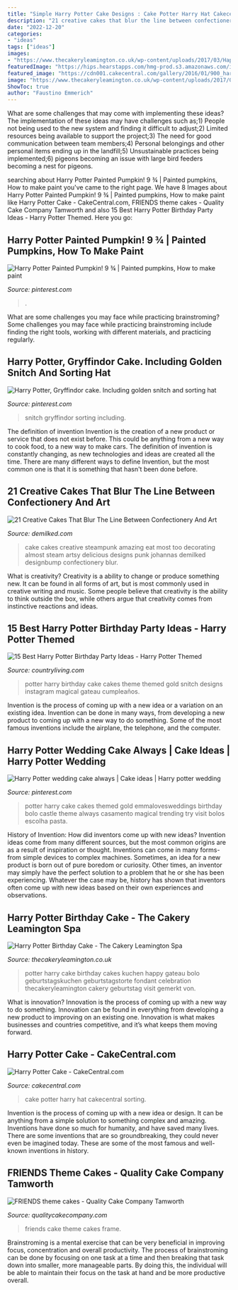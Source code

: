 ```yaml
---
title: "Simple Harry Potter Cake Designs : Cake Potter Harry Hat Cakecentral Sorting"
description: "21 creative cakes that blur the line between confectionery and art"
date: "2022-12-20"
categories:
- "ideas"
tags: ["ideas"]
images:
- "https://www.thecakeryleamington.co.uk/wp-content/uploads/2017/03/Happy-Potter-Birthday-Cake.jpg"
featuredImage: "https://hips.hearstapps.com/hmg-prod.s3.amazonaws.com/images/harry-potter-birthday-party-golden-snitch-cake-1582912181.jpg?crop=0.6666666666666666xw:1xh;center,top&amp;resize=480:*"
featured_image: "https://cdn001.cakecentral.com/gallery/2016/01/900_harry-potter-cake-843434MzGRF.jpg"
image: "https://www.thecakeryleamington.co.uk/wp-content/uploads/2017/03/Happy-Potter-Birthday-Cake.jpg"
ShowToc: true
author: "Faustino Emmerich"
---
```



What are some challenges that may come with implementing these ideas?
The implementation of these ideas may have challenges such as;1) People not being used to the new system and finding it difficult to adjust;2) Limited resources being available to support the project;3) The need for good communication between team members;4) Personal belongings and other personal items ending up in the landfill;5) Unsustainable practices being implemented;6) pigeons becoming an issue with large bird feeders becoming a nest for pigeons.

	

		
searching about Harry Potter Painted Pumpkin! 9 ¾ | Painted pumpkins, How to make paint you've came to the right page. We have 8 Images about Harry Potter Painted Pumpkin! 9 ¾ | Painted pumpkins, How to make paint like Harry Potter Cake - CakeCentral.com, FRIENDS theme cakes - Quality Cake Company Tamworth and also 15 Best Harry Potter Birthday Party Ideas - Harry Potter Themed. Here you go:
		
    
## Harry Potter Painted Pumpkin! 9 ¾ | Painted Pumpkins, How To Make Paint

<img loading=lazy src="https://i.pinimg.com/736x/67/98/62/6798624e80716867d2de7342dfffaaea.jpg" onerror="this.onerror=null;this.src='https://tse2.mm.bing.net/th?id=OIP.Y3hzG65q-OA8LWq1ginuzgHaNK&amp;pid=15.1';" alt="Harry Potter Painted Pumpkin! 9 ¾ | Painted pumpkins, How to make paint">

_Source: pinterest.com_

>. 

	

What are some challenges you may face while practicing brainstroming?
Some challenges you may face while practicing brainstroming include finding the right tools, working with different materials, and practicing regularly.

    
## Harry Potter, Gryffindor Cake. Including Golden Snitch And Sorting Hat

<img loading=lazy src="https://i.pinimg.com/736x/b1/83/b8/b183b8556cfaf23d66c1b0a8fee5dab7.jpg" onerror="this.onerror=null;this.src='https://tse1.mm.bing.net/th?id=OIP.552_xxE372b5EmqpIzb7lQHaHa&amp;pid=15.1';" alt="Harry Potter, Gryffindor cake. Including golden snitch and sorting hat">

_Source: pinterest.com_

>snitch gryffindor sorting including. 

	

The definition of invention
Invention is the creation of a new product or service that does not exist before. This could be anything from a new way to cook food, to a new way to make cars. The definition of invention is constantly changing, as new technologies and ideas are created all the time. There are many different ways to define Invention, but the most common one is that it is something that hasn't been done before.

    
## 21 Creative Cakes That Blur The Line Between Confectionery And Art

<img loading=lazy src="https://www.demilked.com/magazine/wp-content/uploads/2014/10/creative-cake-ideas-40.jpg" onerror="this.onerror=null;this.src='https://tse4.mm.bing.net/th?id=OIP.ndJboJeW0GS_ODh0sUymlgHaJx&amp;pid=15.1';" alt="21 Creative Cakes That Blur The Line Between Confectionery And Art">

_Source: demilked.com_

>cake cakes creative steampunk amazing eat most too decorating almost steam artsy delicious designs punk johannas demilked designbump confectionery blur. 

	

What is creativity?
Creativity is a ability to change or produce something new. It can be found in all forms of art, but is most commonly used in creative writing and music. Some people believe that creativity is the ability to think outside the box, while others argue that creativity comes from instinctive reactions and ideas.

    
## 15 Best Harry Potter Birthday Party Ideas - Harry Potter Themed

<img loading=lazy src="https://hips.hearstapps.com/hmg-prod.s3.amazonaws.com/images/harry-potter-birthday-party-golden-snitch-cake-1582912181.jpg?crop=0.6666666666666666xw:1xh;center,top&amp;resize=480:*" onerror="this.onerror=null;this.src='https://tse2.mm.bing.net/th?id=OIP.y9i6vq8oTrUzzvjnpXe2EAHaLH&amp;pid=15.1';" alt="15 Best Harry Potter Birthday Party Ideas - Harry Potter Themed">

_Source: countryliving.com_

>potter harry birthday cake cakes theme themed gold snitch designs instagram magical gateau cumpleaños. 

	

Invention is the process of coming up with a new idea or a variation on an existing idea. Invention can be done in many ways, from developing a new product to coming up with a new way to do something. Some of the most famous inventions include the airplane, the telephone, and the computer.

    
## Harry Potter Wedding Cake Always | Cake Ideas | Harry Potter Wedding

<img loading=lazy src="https://i.pinimg.com/736x/e7/dc/33/e7dc33104c7558f7278df381620136f2--harry-potter-wedding-ab.jpg?b=t" onerror="this.onerror=null;this.src='https://tse1.mm.bing.net/th?id=OIP.s7is1izEx35gQzxdWBNdnwHaMC&amp;pid=15.1';" alt="Harry Potter wedding cake always | Cake ideas | Harry potter wedding">

_Source: pinterest.com_

>potter harry cake cakes themed gold emmalovesweddings birthday bolo castle theme always casamento magical trending try visit bolos escolha pasta. 

	

History of Invention: How did inventors come up with new ideas?
Invention ideas come from many different sources, but the most common origins are as a result of inspiration or thought. Inventions can come in many forms- from simple devices to complex machines. Sometimes, an idea for a new product is born out of pure boredom or curiosity. Other times, an inventor may simply have the perfect solution to a problem that he or she has been experiencing. Whatever the case may be, history has shown that inventors often come up with new ideas based on their own experiences and observations.

    
## Harry Potter Birthday Cake - The Cakery Leamington Spa

<img loading=lazy src="https://www.thecakeryleamington.co.uk/wp-content/uploads/2017/03/Happy-Potter-Birthday-Cake.jpg" onerror="this.onerror=null;this.src='https://tse1.mm.bing.net/th?id=OIP.ah406krW4etNUmwPtkQ6HgHaJi&amp;pid=15.1';" alt="Harry Potter Birthday Cake - The Cakery Leamington Spa">

_Source: thecakeryleamington.co.uk_

>potter harry cake birthday cakes kuchen happy gateau bolo geburtstagskuchen geburtstagstorte fondant celebration thecakeryleamington cakery geburtstag visit gemerkt von. 

	

What is innovation?
Innovation is the process of coming up with a new way to do something. Innovation can be found in everything from developing a new product to improving on an existing one. Innovation is what makes businesses and countries competitive, and it’s what keeps them moving forward.

    
## Harry Potter Cake - CakeCentral.com

<img loading=lazy src="https://cdn001.cakecentral.com/gallery/2016/01/900_harry-potter-cake-843434MzGRF.jpg" onerror="this.onerror=null;this.src='https://tse4.mm.bing.net/th?id=OIP.f8Th32YgW-UEQrcX8U_8lgHaJq&amp;pid=15.1';" alt="Harry Potter Cake - CakeCentral.com">

_Source: cakecentral.com_

>cake potter harry hat cakecentral sorting. 

	

Invention is the process of coming up with a new idea or design. It can be anything from a simple solution to something complex and amazing. Inventions have done so much for humanity, and have saved many lives. There are some inventions that are so groundbreaking, they could never even be imagined today. These are some of the most famous and well-known inventions in history.

    
## FRIENDS Theme Cakes - Quality Cake Company Tamworth

<img loading=lazy src="https://w2d8a5y9.stackpathcdn.com/wp-content/uploads/2019/06/FRIENDS_photo_frame-1030x1030.jpg" onerror="this.onerror=null;this.src='https://tse4.mm.bing.net/th?id=OIP.Vi452J2KrjEnA9zH1oy-WgHaHa&amp;pid=15.1';" alt="FRIENDS theme cakes - Quality Cake Company Tamworth">

_Source: qualitycakecompany.com_

>friends cake theme cakes frame. 

	

Brainstroming is a mental exercise that can be very beneficial in improving focus, concentration and overall productivity. The process of brainstroming can be done by focusing on one task at a time and then breaking that task down into smaller, more manageable parts. By doing this, the individual will be able to maintain their focus on the task at hand and be more productive overall.

